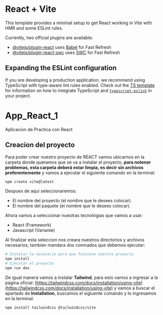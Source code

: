 # React + Vite

This template provides a minimal setup to get React working in Vite with HMR and some ESLint rules.

Currently, two official plugins are available:

- [@vitejs/plugin-react](https://github.com/vitejs/vite-plugin-react/blob/main/packages/plugin-react) uses [Babel](https://babeljs.io/) for Fast Refresh
- [@vitejs/plugin-react-swc](https://github.com/vitejs/vite-plugin-react/blob/main/packages/plugin-react-swc) uses [SWC](https://swc.rs/) for Fast Refresh

## Expanding the ESLint configuration

If you are developing a production application, we recommend using TypeScript with type-aware lint rules enabled. Check out the [TS template](https://github.com/vitejs/vite/tree/main/packages/create-vite/template-react-ts) for information on how to integrate TypeScript and [`typescript-eslint`](https://typescript-eslint.io) in your project.

# App_React_1
Aplicacion de Practica con React

## Creacion del proyecto
Para poder crear nuestro proyecto de REACT vamos ubicarnos en la carpeta donde queramos que se va a instalar el proyecto, **para notener problemas, esta carpeta deberá estar limpia, es decir sin archivos preferentemente** y vamos a ejecutar el siguiente comando en la terminal:
```bash
npm create vite@latest
```
Despues de aqui seleccionaremos:
- El nombre del proyecto (el nombre que le desees colocar).
- El nombre del paquete (el nombre que le desees colocar).

Ahora vamos a seleccionar nuestras tecnológias que vamos a usar:
- React (Framework)
- Javascript (Variante)

Al finalizar esta seleccion nos creara nuestros directorios y archivos necesarios, tambien mandara dos comnados que debemos ejecutar:
```bash
# Instalar lo necesario para que funcione nuestro proyecto
npm install
# Ejecutar el proyecto
npm run dev
```

De igual manera vamos a instalar **Tailwind**, para esto vamos a ingresar a la página oficial: [https://tailwindcss.com/docs/installation/using-vite](https://tailwindcss.com/docs/installation/using-vite) y vamos a buscar el apartado de **Installation**, buscamos el sigiuente comando y lo ingresamos en la terminal:
```bash
npm install tailwindcss @tailwindcss/vite
```
